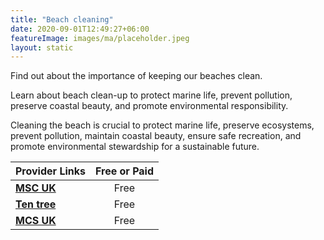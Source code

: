 ```yaml
---
title: "Beach cleaning"
date: 2020-09-01T12:49:27+06:00
featureImage: images/ma/placeholder.jpeg
layout: static
---
```


Find out about the importance of keeping our beaches clean.

Learn about beach clean-up to protect marine life, prevent pollution, preserve coastal beauty, and promote environmental responsibility.

Cleaning the beach is crucial to protect marine life, preserve ecosystems, prevent pollution, maintain coastal beauty, ensure safe recreation, and promote environmental stewardship for a sustainable future.

| Provider Links      | Free or Paid  |  
| :-----------          | :--------------:      |  
| [**MSC UK**](https://www.mcsuk.org/what-you-can-do/join-a-beach-clean/great-british-beach-clean/) | Free | 
| [**Ten tree**](https://blog.tentree.com/10-benefits-of-cleaning-up-your-local-beach/) | Free  | 
| [**MCS UK**](https://www.mcsuk.org/what-you-can-do/join-a-beach-clean/great-british-beach-clean/what-is-the-great-british-beach-clean/) | Free  | 
  

<br/><br/>






